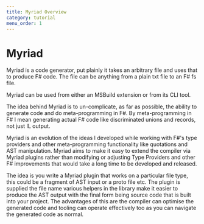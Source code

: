 ```yaml
---
title: Myriad Overview
category: tutorial
menu_order: 1
---
```


# Myriad

Myriad is a code generator, put plainly it takes an arbitrary file and uses that to produce F# code.  The file can be anything from a plain txt file to an F# fs file.  

Myriad can be used from either an MSBuild extension or from its CLI tool.

The idea behind Myriad is to un-complicate, as far as possible, the ability to generate code and do meta-programming in F#. By meta-programming in F# I mean generating actual F# code like discriminated unions and records, not just IL output.

Myriad is an evolution of the ideas I developed while working with F#'s type providers and other meta-programming functionality like quotations and AST manipulation. Myriad aims to make it easy to extend the compiler via Myriad plugins rather than modifying or adjusting Type Providers and other F# improvements that would take a long time to be developed and released.  

The idea is you write a Myriad plugin that works on a particular file type, this could be a fragment of AST input or a proto file etc.  The plugin is supplied the file name various helpers in the library make it easier to produce the AST output with the final form being source code that is built into your project.  The advantages of this are the compiler can optimise the generated code and tooling can operate effectively too as you can navigate the generated code as normal.
